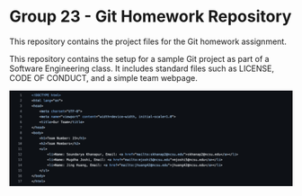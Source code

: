 # Group 23 - Git Homework Repository

This repository contains the project files for the Git homework assignment. 

This repository contains the setup for a sample Git project as part of a Software Engineering class. It includes standard files such as LICENSE, CODE OF CONDUCT, and a simple team webpage.

![Webpage Screenshot](Screenshot.png) 


<!-- TODO:
Zenodo doi badge
https://zenodo.org/account/settings/github/
License badge
Test suite badge
Code coverage badge 
-->